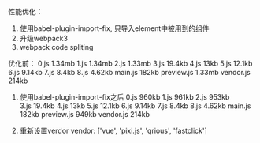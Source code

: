性能优化：
1. 使用babel-plugin-import-fix, 只导入element中被用到的组件
2. 升级webpack3
3. webpack code spliting

优化前：
0.js        1.34mb
1.js        1.34mb
2.js        1.33mb
3.js        19.4kb
4.js        13kb
5.js        12.1kb
6.js        9.14kb
7.js        8.4kb
8.js        4.62kb
main.js     182kb
preview.js  1.33mb
vendor.js   214kb

1. 使用babel-plugin-import-fix之后
0.js        960kb
1.js        961kb
2.js        953kb  
3.js        19.4kb
4.js        13kb
5.js        12.1kb
6.js        9.14kb
7.js        8.4kb
8.js        4.62kb
main.js     182kb
preview.js  949kb
vendor.js   214kb

2. 重新设置verdor
vendor: ['vue', 'pixi.js', 'qrious', 'fastclick']
